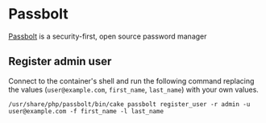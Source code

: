 # Passbolt

[Passbolt](https://www.passbolt.com) is a security-first, open source password manager

## Register admin user

Connect to the container's shell and run the following command replacing the
values (`user@example.com`, `first_name`, `last_name`) with your own values.

```shell
/usr/share/php/passbolt/bin/cake passbolt register_user -r admin -u user@example.com -f first_name -l last_name
```
